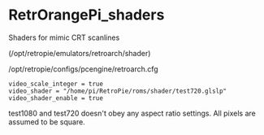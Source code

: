 # RetrOrangePi_shaders
Shaders for mimic CRT scanlines

(/opt/retropie/emulators/retroarch/shader)

/opt/retropie/configs/pcengine/retroarch.cfg
```
video_scale_integer = true
video_shader = "/home/pi/RetroPie/roms/shader/test720.glslp"
video_shader_enable = true
```

test1080 and test720 doesn't obey any aspect ratio settings. All pixels are assumed to be square.
